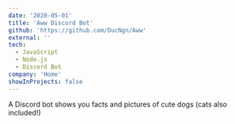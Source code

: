 ```yaml
---
date: '2020-05-01'
title: 'Aww Discord Bot'
github: 'https://github.com/DucNgn/Aww'
external: ''
tech:
  - JavaScript
  - Node.js
  - Discord Bot
company: 'Home'
showInProjects: false
---
```


A Discord bot shows you facts and pictures of cute dogs (cats also included!)
